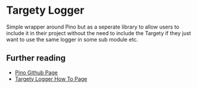 # Targety Logger

Simple wrapper around Pino but as a seperate library to allow users to include it in their project
without the need to include the Targety if they just want to use the same logger in some sub module etc.

## Further reading

- [Pino Github Page](https://github.com/pinojs/pino)
- [Targety Logger How To Page](https://mitchanical.io/prov/targety/docs/how_to/pages/logger.html)
